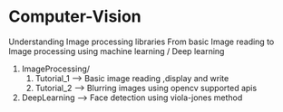 # Computer-Vision
Understanding Image processing libraries 
From basic Image reading to Image processing using machine learning / Deep learning 

1. ImageProcessing/
    1. Tutorial_1 --> Basic image reading ,display and write
    2. Tutorial_2 --> Blurring images using opencv supported apis
2. DeepLearning --> Face detection using viola-jones method
